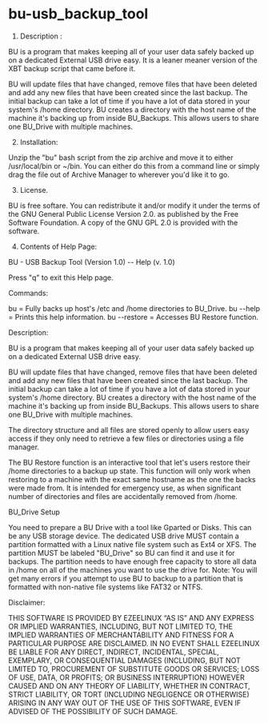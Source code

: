 # bu-usb_backup_tool

1. Description :

 BU is a program that makes keeping all of your user data safely backed up on
 a dedicated External USB drive easy. It is a leaner meaner version of the XBT
 backup script that came before it. 

 BU will update files that have changed, remove files that have been
 deleted and add any new files that have been created since the last backup.
 The initial backup can take a lot of time if you have a lot of data stored
 in your system's /home directory. BU creates a directory with the host name
 of the machine it's backing up from inside BU_Backups. This allows users to
 share one BU_Drive with multiple machines.


2. Installation:

 Unzip the "bu" bash script from the zip archive and move it to either
 /usr/local/bin or ~/bin. You can either do this from a command line or simply
 drag the file out of Archive Manager to wherever you'd like it to go.


3. License.

 BU is free softare. You can redistribute it and/or modify it under the
 terms of the GNU General Public License Version 2.0. as published by
 the Free Software Foundation. A copy of the GNU GPL 2.0 is provided with the
 software.

4. Contents of Help Page:

 BU - USB Backup Tool (Version 1.0) -- Help
 (v. 1.0)

 Press "q" to exit this Help page.

 Commands:

 bu = Fully backs up host's /etc and /home directories to BU_Drive.
 bu --help = Prints this help information.
 bu --restore = Accesses BU Restore function.

 Description:

 BU is a program that makes keeping all of your user data safely backed up on
 a dedicated External USB drive easy.

 BU will update files that have changed, remove files that have been
 deleted and add any new files that have been created since the last backup.
 The initial backup can take a lot of time if you have a lot of data stored
 in your system's /home directory. BU creates a directory with the host name
 of the machine it's backing up from inside BU_Backups. This allows users to
 share one BU_Drive with multiple machines.

 The directory structure and all files are stored openly to allow users easy
 access if they only need to retrieve a few files or directories using a file
 manager.

 The BU Restore function is an interactive tool that let's users restore their
 /home directories to a backup up state. This function will only work when
 restoring to a machine with the exact same hostname as the one the backs were
 made from. It is intended for emergency use, as when significant number of
 directories and files are accidentally removed from /home.

 BU_Drive Setup

 You need to prepare a BU Drive with a tool like Gparted or Disks.
 This can be any USB storage device. The dedicated USB drive MUST contain a
 partition formatted with a Linux native file system such as Ext4 or XFS. The
 partition MUST be labeled "BU_Drive" so BU can find it and use it for backups.
 The partition needs to have enough free capacity to store all data in /home on
 all of the machines you want to use the drive for. Note: You will get many
 errors if you attempt to use BU to backup to a partition that is formatted with
 non-native file systems like FAT32 or NTFS. 

 Disclaimer:

 THIS SOFTWARE IS PROVIDED BY EZEELINUX “AS IS” AND ANY EXPRESS OR IMPLIED
 WARRANTIES, INCLUDING, BUT NOT LIMITED TO, THE IMPLIED WARRANTIES OF
 MERCHANTABILITY AND FITNESS FOR A PARTICULAR PURPOSE ARE DISCLAIMED. IN NO
 EVENT SHALL EZEELINUX BE LIABLE FOR ANY DIRECT, INDIRECT, INCIDENTAL, SPECIAL,
 EXEMPLARY, OR CONSEQUENTIAL DAMAGES (INCLUDING, BUT NOT LIMITED TO,
 PROCUREMENT OF SUBSTITUTE GOODS OR SERVICES; LOSS OF USE, DATA, OR PROFITS; OR
 BUSINESS INTERRUPTION) HOWEVER CAUSED AND ON ANY THEORY OF LIABILITY, WHETHER
 IN CONTRACT, STRICT LIABILITY, OR TORT (INCLUDING NEGLIGENCE OR OTHERWISE)
 ARISING IN ANY WAY OUT OF THE USE OF THIS SOFTWARE, EVEN IF ADVISED OF THE
 POSSIBILITY OF SUCH DAMAGE.

